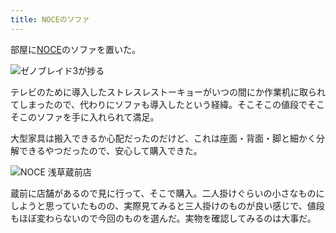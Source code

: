 ```yaml
---
title: NOCEのソファ
---
```

部屋に[NOCE](https://www.noce.co.jp/)のソファを置いた。

![](https://lh3.googleusercontent.com/5IoZPeGzC3WuMgpixB8VDC4LR9me-RJTqfiAngzCf_xv0xdlvZ8Mw_5DlxyPFYY2maNWqUg-lZZ0RnftRzC1CqYtxfTnySEkM11cestQ2TSx5WC9gve1nD3L8wsLn57CqvITv4HsKieNwjXLF6zbQEKiP0uMAq3tnfjSaINXxU-u-3NNIFOCBiJDKw "ゼノブレイド3が捗る")

テレビのために導入したストレスレストーキョーがいつの間にか作業机に取られてしまったので、代わりにソファも導入したという経緯。そこそこの値段でそこそこのソファを手に入れられて満足。

大型家具は搬入できるか心配だったのだけど、これは座面・背面・脚と細かく分解できるやつだったので、安心して購入できた。

![](https://lh3.googleusercontent.com/U-CIjxNc4_ARoou9Z_kSQLGoQST3A1iZ2R78LplxsbElAIy5Vgm_SO80NxULfyKw8oAieoTtvsnKySVSTztY1RDyVynSN50-1QQCO95C6xK9kZbrxId_XjLNwSMMpBs8APeewAhF6-nQKUgFzFiYmCroclekFGITcsyuAyAHqTXskl6Cetqpl4smjQ "NOCE 浅草蔵前店")

蔵前に店舗があるので見に行って、そこで購入。二人掛けぐらいの小さなものにしようと思っていたものの、実際見てみると三人掛けのものが良い感じで、値段もほぼ変わらないので今回のものを選んだ。実物を確認してみるのは大事だ。
